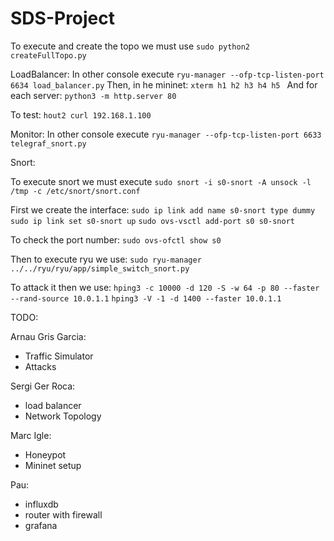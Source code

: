 # SDS-Project

To execute and create the topo we must use `sudo python2 createFullTopo.py`

LoadBalancer:
In other console execute `ryu-manager --ofp-tcp-listen-port 6634 load_balancer.py`
Then, in he mininet:
`xterm h1 h2 h3 h4 h5 `
And for each server:
`python3 -m http.server 80`

To test: `hout2 curl 192.168.1.100`

Monitor:
In other console execute `ryu-manager --ofp-tcp-listen-port 6633 telegraf_snort.py`

Snort:

To execute snort we must execute `sudo snort -i s0-snort -A unsock -l /tmp -c /etc/snort/snort.conf`

First we create the interface: `sudo ip link add name s0-snort type dummy`
`sudo ip link set s0-snort up`
`sudo ovs-vsctl add-port s0 s0-snort`

To check the port number: `sudo ovs-ofctl show s0`

Then to execute ryu we use: `sudo ryu-manager ../../ryu/ryu/app/simple_switch_snort.py`

To attack it then we use: `hping3 -c 10000 -d 120 -S -w 64 -p 80 --faster --rand-source 10.0.1.1`
`hping3 -V -1 -d 1400 --faster 10.0.1.1`

TODO:

Arnau Gris Garcia:
- Traffic Simulator
- Attacks

Sergi Ger Roca:
- load balancer
- Network Topology

Marc Igle:
- Honeypot
- Mininet setup

Pau:
- influxdb
- router with firewall
- grafana
